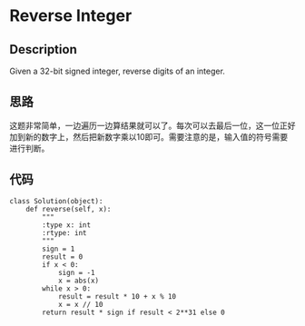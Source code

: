 # Reverse Integer

## Description

Given a 32-bit signed integer, reverse digits of an integer.

## 思路

这题非常简单，一边遍历一边算结果就可以了。每次可以去最后一位，这一位正好加到新的数字上，然后把新数字乘以10即可。需要注意的是，输入值的符号需要进行判断。

## 代码

```
class Solution(object):
    def reverse(self, x):
        """
        :type x: int
        :rtype: int
        """
        sign = 1
        result = 0
        if x < 0:
            sign = -1
            x = abs(x)
        while x > 0:
            result = result * 10 + x % 10
            x = x // 10
        return result * sign if result < 2**31 else 0
```